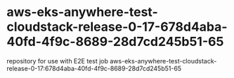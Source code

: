 # aws-eks-anywhere-test-cloudstack-release-0-17-678d4aba-40fd-4f9c-8689-28d7cd245b51-65
repository for use with E2E test job aws-eks-anywhere-test-cloudstack-release-0-17:678d4aba-40fd-4f9c-8689-28d7cd245b51-65
